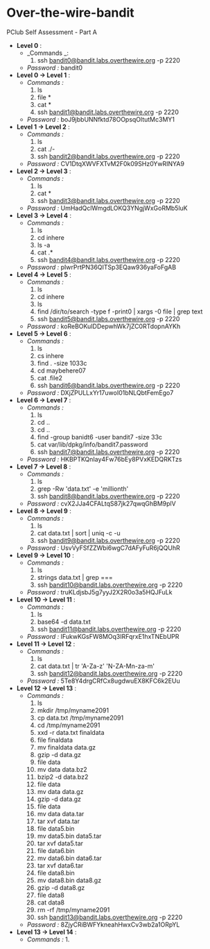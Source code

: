 # Over-the-wire-bandit
PClub Self Assessment - Part A

- **Level 0** :
  - _Commands _:
    1. ssh bandit0@bandit.labs.overthewire.org -p 2220
  - _Password :_ bandit0
- **Level  0 -> Level 1** :
  - _Commands :_
    1. ls
    1. file *
    1. cat *
    1. ssh bandit1@bandit.labs.overthewire.org -p 2220
  - _Password :_ boJ9jbbUNNfktd78OOpsqOltutMc3MY1
- **Level 1 -> Level 2** :
  - _Commands :_
    1. ls
    2. cat ./-
    1. ssh bandit2@bandit.labs.overthewire.org -p 2220
  - _Password :_ CV1DtqXWVFXTvM2F0k09SHz0YwRINYA9
- **Level 2 -> Level 3** :
  - _Commands :_
    1. ls
    2. cat *
    3. ssh bandit3@bandit.labs.overthewire.org -p 2220
  - _Password :_ UmHadQclWmgdLOKQ3YNgjWxGoRMb5luK
- **Level 3 -> Level 4** :
  - _Commands :_
    1. ls
    2. cd inhere
    3. ls -a
    4. cat .*
    5. ssh bandit4@bandit.labs.overthewire.org -p 2220
  - _Password :_ pIwrPrtPN36QITSp3EQaw936yaFoFgAB
- **Level 4 -> Level 5** :
  - _Commands :_
    1. ls
    2. cd inhere
    3. ls
    4. find /dir/to/search -type f -print0 | xargs -0 file | grep text
    5. ssh bandit5@bandit.labs.overthewire.org -p 2220
  - _Password :_ koReBOKuIDDepwhWk7jZC0RTdopnAYKh
- **Level 5 -> Level 6** :
  - _Commands :_
    1. ls
    2. cs inhere
    3. find . -size 1033c
    4. cd maybehere07
    5. cat .file2
    6. ssh bandit6@bandit.labs.overthewire.org -p 2220
  - _Password :_ DXjZPULLxYr17uwoI01bNLQbtFemEgo7
- **Level 6 -> Level 7** :
  - _Commands :_
    1. ls
    2. cd ..
    3. cd ..
    4. find -group banidt6 -user bandit7 -size 33c
    5. cat var/lib/dpkg/info/bandit7.password
    6. ssh bandit7@bandit.labs.overthewire.org -p 2220
  - _Password :_ HKBPTKQnIay4Fw76bEy8PVxKEDQRKTzs
- **Level 7 -> Level 8** :
  - _Commands :_
    1. ls
    2. grep -Rw 'data.txt' -e 'millionth'
    3. ssh bandit8@bandit.labs.overthewire.org -p 2220
  - _Password :_ cvX2JJa4CFALtqS87jk27qwqGhBM9plV
- **Level 8 -> Level 9** :
  - _Commands :_
    1. ls
    2. cat data.txt | sort | uniq -c -u
    3. ssh bandit9@bandit.labs.overthewire.org -p 2220
  - _Password :_ UsvVyFSfZZWbi6wgC7dAFyFuR6jQQUhR
- **Level 9 -> Level 10** :
  - _Commands :_
    1. ls
    2. strings data.txt | grep ===
    3. ssh bandit10@bandit.labs.overthewire.org -p 2220
  - _Password :_ truKLdjsbJ5g7yyJ2X2R0o3a5HQJFuLk
- **Level 10 -> Level 11** :
  - _Commands :_
    1. ls
    2. base64 -d data.txt
    3. ssh bandit11@bandit.labs.overthewire.org -p 2220
  - _Password :_ IFukwKGsFW8MOq3IRFqrxE1hxTNEbUPR
- **Level 11 -> Level 12** :
  - _Commands :_
    1. ls
    2. cat data.txt | tr 'A-Za-z' 'N-ZA-Mn-za-m'
    3. ssh bandit12@bandit.labs.overthewire.org -p 2220
  - _Password :_ 5Te8Y4drgCRfCx8ugdwuEX8KFC6k2EUu
- **Level 12 -> Level 13** :
  - _Commands :_
    1. ls
    2. mkdir /tmp/myname2091
    3. cp data.txt /tmp/myname2091
    4. cd /tmp/myname2091
    5. xxd -r data.txt finaldata
    6. file finaldata
    7. mv finaldata data.gz
    8. gzip -d data.gz
    9. file data
    10. mv data data.bz2
    11. bzip2 -d data.bz2
    12. file data
    13. mv data data.gz
    14. gzip -d data.gz
    15. file data
    16. mv data data.tar
    17. tar xvf data.tar
    18. file data5.bin
    19. mv data5.bin data5.tar
    20. tar xvf data5.tar
    21. file data6.bin
    22. mv data6.bin data6.tar
    23. tar xvf data6.tar
    24. file data8.bin
    25. mv data8.bin data8.gz
    26. gzip -d data8.gz
    27. file data8
    28. cat data8
    29. rm -rf /tmp/myname2091
    30. ssh bandit13@bandit.labs.overthewire.org -p 2220
  - _Password :_ 8ZjyCRiBWFYkneahHwxCv3wb2a1ORpYL
- **Level 13 -> Level 14** :
  - _Commands :_
    1. 

    
